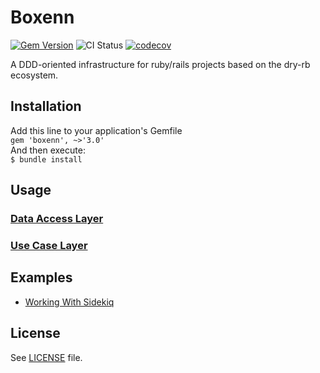# Boxenn

[![Gem Version](https://badge.fury.io/rb/boxenn.svg)](https://badge.fury.io/rb/boxenn)
![CI Status](https://github.com/sunnyfounder/boxenn/actions/workflows/ci.yml/badge.svg)
[![codecov](https://codecov.io/gh/sunnyfounder/boxenn/branch/main/graph/badge.svg?token=IC8NGTNYIZ)](https://codecov.io/gh/sunnyfounder/boxenn)

A DDD-oriented infrastructure for ruby/rails projects based on the dry-rb ecosystem.

## Installation
Add this line to your application's Gemfile\
`gem 'boxenn', ~>'3.0'`\
And then execute:\
`$ bundle install`

## Usage

### [Data Access Layer](doc/data_access_layer/usage.md)

### [Use Case Layer](doc/use_case_layer/usage.md)

## Examples
* [Working With Sidekiq](examples/sidekiq/README.md)

## License

See [LICENSE](LICENSE) file.

